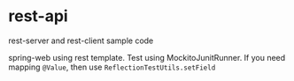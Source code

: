 # rest-api
rest-server and rest-client sample code

spring-web using rest template.
Test using MockitoJunitRunner. If you need mapping `@Value`, then use `ReflectionTestUtils.setField` 
